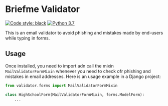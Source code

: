 Briefme Validator
==============
[![Code style: black](https://img.shields.io/badge/code%20style-black-000000.svg)](https://github.com/psf/black)
[![Python 3.7](https://img.shields.io/badge/python-3.7-blue.svg)](https://www.python.org/downloads/release/python-370/)

This is an email validator to avoid phishing and mistakes made by end-users while
typing in forms.

## Usage
Once installed, you need to import adn call the mixin `MailValidatorFormMixin` whenever 
you need to check ofr phishing and mistakes in email addresses.
Here is an usage example in a Django project:
```python
from validator.forms import MailValidatorFormMixin

class HighSchoolForm(MailValidatorFormMixin, forms.ModelForm):
    ...
```